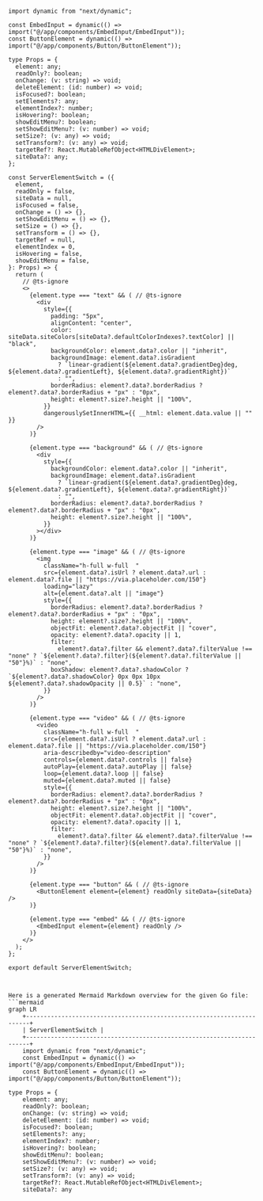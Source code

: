 ```tsx

import dynamic from "next/dynamic";

const EmbedInput = dynamic(() => import("@/app/components/EmbedInput/EmbedInput"));
const ButtonElement = dynamic(() => import("@/app/components/Button/ButtonElement"));

type Props = {
  element: any;
  readOnly?: boolean;
  onChange: (v: string) => void;
  deleteElement: (id: number) => void;
  isFocused?: boolean;
  setElements?: any;
  elementIndex?: number;
  isHovering?: boolean;
  showEditMenu?: boolean;
  setShowEditMenu?: (v: number) => void;
  setSize?: (v: any) => void;
  setTransform?: (v: any) => void;
  targetRef?: React.MutableRefObject<HTMLDivElement>;
  siteData?: any;
};

const ServerElementSwitch = ({
  element,
  readOnly = false,
  siteData = null,
  isFocused = false,
  onChange = () => {},
  setShowEditMenu = () => {},
  setSize = () => {},
  setTransform = () => {},
  targetRef = null,
  elementIndex = 0,
  isHovering = false,
  showEditMenu = false,
}: Props) => {
  return (
    // @ts-ignore
    <>
      {element.type === "text" && ( // @ts-ignore
        <div
          style={{
            padding: "5px",
            alignContent: "center",
            color: siteData.siteColors[siteData?.defaultColorIndexes?.textColor] || "black",
            backgroundColor: element.data?.color || "inherit",
            backgroundImage: element.data?.isGradient
              ? `linear-gradient(${element.data?.gradientDeg}deg, ${element.data?.gradientLeft}, ${element.data?.gradientRight})`
              : "",
            borderRadius: element?.data?.borderRadius ? element?.data?.borderRadius + "px" : "0px",
            height: element?.size?.height || "100%",
          }}
          dangerouslySetInnerHTML={{ __html: element.data.value || "" }}
        />
      )}

      {element.type === "background" && ( // @ts-ignore
        <div
          style={{
            backgroundColor: element.data?.color || "inherit",
            backgroundImage: element.data?.isGradient
              ? `linear-gradient(${element.data?.gradientDeg}deg, ${element.data?.gradientLeft}, ${element.data?.gradientRight})`
              : "",
            borderRadius: element?.data?.borderRadius ? element?.data?.borderRadius + "px" : "0px",
            height: element?.size?.height || "100%",
          }}
        ></div>
      )}

      {element.type === "image" && ( // @ts-ignore
        <img
          className="h-full w-full  "
          src={element.data?.isUrl ? element.data?.url : element.data?.file || "https://via.placeholder.com/150"}
          loading="lazy"
          alt={element.data?.alt || "image"}
          style={{
            borderRadius: element?.data?.borderRadius ? element?.data?.borderRadius + "px" : "0px",
            height: element?.size?.height || "100%",
            objectFit: element?.data?.objectFit || "cover",
            opacity: element?.data?.opacity || 1,
            filter:
              element?.data?.filter && element?.data?.filterValue !== "none" ? `${element?.data?.filter}(${element?.data?.filterValue || "50"}%)` : "none",
            boxShadow: element?.data?.shadowColor ? `${element?.data?.shadowColor} 0px 0px 10px ${element?.data?.shadowOpacity || 0.5}` : "none",
          }}
        />
      )}

      {element.type === "video" && ( // @ts-ignore
        <video
          className="h-full w-full  "
          src={element.data?.isUrl ? element.data?.url : element.data?.file || "https://via.placeholder.com/150"}
          aria-describedby="video-description"
          controls={element.data?.controls || false}
          autoPlay={element.data?.autoPlay || false}
          loop={element.data?.loop || false}
          muted={element.data?.muted || false}
          style={{
            borderRadius: element?.data?.borderRadius ? element?.data?.borderRadius + "px" : "0px",
            height: element?.size?.height || "100%",
            objectFit: element?.data?.objectFit || "cover",
            opacity: element?.data?.opacity || 1,
            filter:
              element?.data?.filter && element?.data?.filterValue !== "none" ? `${element?.data?.filter}(${element?.data?.filterValue || "50"}%)` : "none",
          }}
        />
      )}

      {element.type === "button" && ( // @ts-ignore
        <ButtonElement element={element} readOnly siteData={siteData} />
      )}

      {element.type === "embed" && ( // @ts-ignore
        <EmbedInput element={element} readOnly />
      )}
    </>
  );
};

export default ServerElementSwitch;


```

```mermaid

Here is a generated Mermaid Markdown overview for the given Go file:
```mermaid
graph LR
    +-----------------------------------------------------------------------+
    | ServerElementSwitch |
    +-----------------------------------------------------------------------+
    import dynamic from "next/dynamic";
    const EmbedInput = dynamic(() => import("@/app/components/EmbedInput/EmbedInput"));
    const ButtonElement = dynamic(() => import("@/app/components/Button/ButtonElement"));

type Props = {
    element: any;
    readOnly?: boolean;
    onChange: (v: string) => void;
    deleteElement: (id: number) => void;
    isFocused?: boolean;
    setElements?: any;
    elementIndex?: number;
    isHovering?: boolean;
    showEditMenu?: boolean;
    setShowEditMenu?: (v: number) => void;
    setSize?: (v: any) => void;
    setTransform?: (v: any) => void;
    targetRef?: React.MutableRefObject<HTMLDivElement>;
    siteData?: any

```
